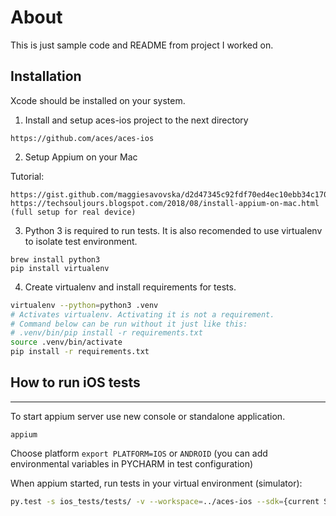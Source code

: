 # About

This is just sample code and README from project I worked on. 


## Installation

Xcode should be installed on your system.

1. Install and setup aces-ios project to the next directory

````
https://github.com/aces/aces-ios
````

2. Setup Appium on your Mac

Tutorial:
````
https://gist.github.com/maggiesavovska/d2d47345c92fdf70ed4ec10ebb34c170
https://techsouljours.blogspot.com/2018/08/install-appium-on-mac.html (full setup for real device)
````

3. Python 3 is required to run tests.
It is also recomended to use virtualenv to isolate test environment.
```
brew install python3
pip install virtualenv
```

4. Create virtualenv and install requirements for tests.
```bash
virtualenv --python=python3 .venv
# Activates virtualenv. Activating it is not a requirement.
# Command below can be run without it just like this:
# .venv/bin/pip install -r requirements.txt
source .venv/bin/activate
pip install -r requirements.txt
```

## How to run iOS tests
---

To start appium server use new console or standalone application.
```
appium
```

Choose platform ```export PLATFORM=IOS``` or ```ANDROID``` (you can add environmental variables in PYCHARM in test configuration)

When appium started, run tests in your virtual environment (simulator):
```bash
py.test -s ios_tests/tests/ -v --workspace=../aces-ios --sdk={current SDK version} --ios-version={needed iOS version}
```

